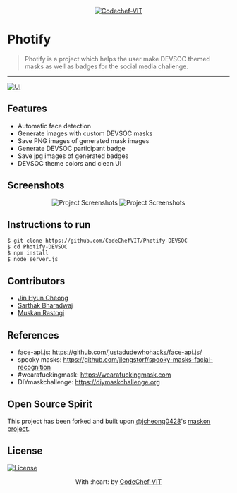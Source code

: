 <p align="center"><a href="https://www.codechefvit.com" target="_blank"><img src="https://s3.amazonaws.com/codechef_shared/sites/all/themes/abessive/logo-3.png" title="CodeChef-VIT" alt="Codechef-VIT"></a>
</p>

# Photify

> <Subtitle>
> Photify is a project which helps the user make DEVSOC themed masks as well as badges for the social media challenge.

---
[![UI ](https://img.shields.io/badge/User%20Interface-Link%20to%20UI-orange?style=flat-square&logo=appveyor)](https://photify.codechefvit.com/)

## Features
- Automatic face detection
- Generate images with custom DEVSOC masks
- Save PNG images of generated mask images
- Generate DEVSOC participant badge
- Save jpg images of generated badges
- DEVSOC theme colors and clean UI

## Screenshots
<center>
<img src="https://i.ibb.co/M76dGs9/devsoc-badge.png" alt="Project Screenshots">
<img src="https://i.ibb.co/tDZk0xQ/devsoc-mask.png" alt="Project Screenshots">
</center>

## Instructions to run
```
$ git clone https://github.com/CodeChefVIT/Photify-DEVSOC
$ cd Photify-DEVSOC
$ npm install
$ node server.js
```

## Contributors
- <a href="https://github.com/jcheong0428">Jin Hyun Cheong</a>
- <a href="https://github.com/Sarthakbh321">Sarthak Bharadwaj</a>
- <a href="https://github.com/muskanrastogi1">Muskan Rastogi</a>

## References
- face-api.js: https://github.com/justadudewhohacks/face-api.js/    
- spooky masks: https://github.com/jlengstorf/spooky-masks-facial-recognition  
- #wearafuckingmask: https://wearafuckingmask.com  
- DIYmaskchallenge: https://diymaskchallenge.org

## Open Source Spirit
This project has been forked and built upon [@jcheong0428](https://github.com/jcheong0428)'s [maskon project](https://github.com/jcheong0428/maskon).

## License
[![License](http://img.shields.io/:license-mit-blue.svg?style=flat-square)](http://badges.mit-license.org)

<p align="center">
	With :heart: by <a href="https://www.codechefvit.com" target="_blank">CodeChef-VIT</a>
</p>

